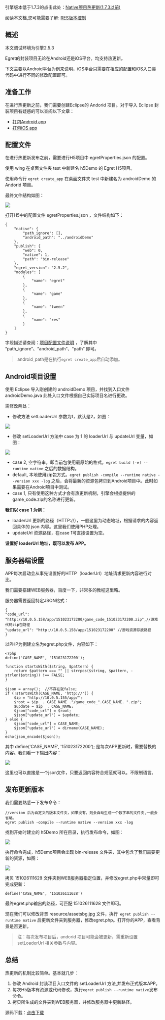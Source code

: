 引擎版本低于1.7.3的点击此处：[Native项目热更新(1.7.3以前)](http://edn.egret.com/cn/index.php/article/index/id/170)

阅读本文档,您可能需要了解: [RES版本控制](/cn/docs/page/671)

## 概述

本文调试环境为引擎2.5.3

Egret的封装项目无论在Android还是iOS平台，均支持热更新。

下文主要以Android平台为例来说明，iOS平台只需要在相应的配置和iOS入口类代码中进行不同的修改配置即可。

## 准备工作

在进行热更新之前，我们需要创建Eclipse的 Andorid 项目。对于导入 Eclipse 封装项目有疑惑的可以查阅以下文章：

- [打包Android app](../../../Engine2D/publish/publishAndroid/)
- [打包iOS app](../../../Engine2D/publish/publishIOS/)

## 配置文件
在进行热更新发布之前，需要进行H5项目中 egretProperties.json 的配置。

使用 wing 在桌面文件夹 test 中新建名 h5Demo 的 Egret H5项目。

使用命令行 `egret create_app` 在桌面文件夹 test 中新建名为  androidDemo 的 Andorid 项目。

最终文件结构如图：

![](562da618aec85.png)

打开H5中的配置文件 egretProperties.json ，文件结构如下：

	{
		"native": {
			"path_ignore": [],
			"android_path": "../androidDemo"
		},
		"publish": {
			"web": 0,
			"native": 1,
			"path": "bin-release"
		},
		"egret_version": "2.5.2",
		"modules": [
			{
				"name": "egret"
			},
			{
				"name": "game"
			},
			{
				"name": "tween"
			},
			{
				"name": "res"
			}
		]
	}

字段描述请查阅：[项目配置文件说明](../../../Engine2D/projectConfig/configFile/) ，了解其中 “path_ignore”、“android_path”、“path” 即可。

> android_path是在执行`egret create_app`后自动添加。

## Android项目设置

使用 Eclipse 导入刚创建的 androidDemo 项目，并找到入口文件 androidDemo.java 此处入口文件根据自己实际项目名进行更改。

需修改两处：

- 修改方法 setLoaderUrl 参数为1，默认是2，如图：

![](562da618bac78.png)

-  修改 setLoaderUrl 方法中 case 为 1 的 loaderUrl 与 updateUrl 变量，如图：

![](562da618ca122.png)  

- case 2, 空字符串。即当前包使用最原始的格式。`egret build [-e] --runtime native` 之后的数据结构。
- default, 本地使用zip包方式。`egret publish -compile --runtime native --version xxx -log` 之后，会将最新的资源包拷贝到Android项目中。此时如果需要在Android项目中测试。
- case 1, 只有使用这种方式才会有热更新机制，引擎会根据提供的game_code.zip的名称进行更新。

**我们以 case 1 为例：**

- loaderUrl 更新的路径（HTTP://），一般这里为动态地址，根据请求的内容返回具体的 json 内容。这里我们使用PHP处理。
- updateUrl 资源路径，在case 1可直接设置为空。

**设置好 loaderUrl 地址，既可以发布 APP。**

## 服务器端设置

APP每次启动会从事先设置好的HTTP（loaderUrl）地址请求更新内容进行对比。

我们需要搭建WEB服务器，百度一下，非常多的教程这里略。

服务器需要返回特定JSON格式：

	{
	"code_url": "http://10.0.5.158/app/151023172200/game_code_151023172200.zip",//游戏代码zip包路径
	"update_url": "http://10.0.5.158/app/151023172200" //游戏资源存放路径
	}

以PHP为例建立名为egret.php文件，内容如下：

	<?php
	define('CASE_NAME', '151023172200');
	
	function startsWith($string, $pattern) {
		return $pattern === "" || strrpos($string, $pattern, -strlen($string)) !== FALSE;
	}
	
	$json = array();  //不存在就false;
	if (!startsWith(CASE_NAME, 'http://')) {
		$ip = "http://10.0.5.155/app/";
		$root = $ip  . CASE_NAME ."/game_code_".CASE_NAME. ".zip";
		$update = $ip  . CASE_NAME;
		$json["code_url"] = $root;
		$json["update_url"] = $update;
	} else {
		$json["code_url"] = CASE_NAME;
		$json["update_url"] = dirname(CASE_NAME);
	}
	echo(json_encode($json));

其中 define('CASE_NAME', '151023172200'); 是每次APP更新时，需要替换的内容。我们看一下输出内容：

![](562da618d6734.png)

这里也可以直接是一个json文件，只要返回内容符合规范就可以。不限制语言。

## 发布更新版本

我们需要熟悉一下发布命令：

	//version 后为自定义的版本文件夹，如果没有，则会自动生成一个数字串的文件夹,一般会省略。
    egret publish -compile --runtime native --version xxx -log

找到开始时建立的 h5Demo 所在目录，执行发布命令，如图：

![](562da618e6ca3.png)

执行命令完成，h5Demo项目会出现 bin-release 文件夹，其中包含了我们需要更新的资源，如图：

![](562da619037a5.png)

拷贝 151026111628 文件夹到WEB服务器指定位置，并修改egret.php中常量即可完成更新：

    define('CASE_NAME', '151026111628')

最终egret.php输出的路径，可匹配 151026111628 文件即可。

现在我们可以修改背景 resource&#47;assetsbg.jpg 文件，执行` egret publish --runtime native` 后更新文件夹到服务器，修改egret.php。打开你的APP，查看背景是否更新。

> 注：每次发布项目后，andorid 项目可能会被更新，需重新设置 setLoaderUrl 相关参数与内容。

## 总结

热更新的机制比较简单。基本就几步：

1. 修改 Android 封装项目入口文件的 setLoaderUrl 方法,并发布正式版本APP。
2. 每次H5版本有资源或代码修改，执行`egret publish --runtime native`发布命令。
3. 拷贝所生成的文件夹到WEB服务器，并修改服务器中更新路径。

源码下载：[点击下载](/cn/data/upload/562da676ab121.zip "点击下次")
